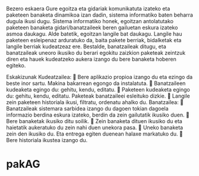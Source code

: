 Bezero eskaera
Gure egoitza eta gidariak komunikatuta izateko eta paketeen banaketa dinamikoa izan dadin, sistema informatiko baten beharra dugula ikusi dugu. Sistema informatiko honek, egoitzan antolatutako paketeen banaketa gidari/banatzaileek beren gailuetan eskura izateko asmoa daukagu.
Alde batetik, egoitzan langile bat daukagu. Langile hau paketeen esleipenaz arduratuko da, baita pakete berriak, bidalketak eta langile berriak kudeatzeaz ere.
Bestalde, banatzaileak ditugu, eta banatzaileak uneoro ikusiko du berari egokitu zaizkion paketeak zeintzuk diren eta hauek kudeatzeko aukera izango du bere banaketa hoberen egiteko.

Eskakizunak
Kudeatzailea:
	Bere aplikazio propioa izango du eta ezingo da beste inor sartu. Makina bakarrean egongo da instalatuta.
	Banatzaileen kudeaketa egingo du: gehitu, kendu, editatu.
	Paketeen kudeaketa egingo du: gehitu, kendu, editatu. Paketeak banatzaileei esleituko dizkie.
	Langile zein paketeen historiala ikusi, filtratu, ordenatu ahalko du.
Banatzailea:
	Banatzaileak sistemara sarbidea izango du dagoen tokian dagoela informazio berdina eskura izateko, berdin da zein gailutatik ikusiko duen.
	Bere banaketak ikusiko ditu soilik.
	Zein banaketa dituen ikusiko du eta haietatik aukeratuko du zein nahi duen unekora pasa.
	Uneko banaketa zein den ikusiko du. Eta entrega egiten duenean halaxe markatuko du.
	Bere historiala ikustea izango du.
# pakAG
